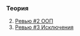 ### Теория
2. [Ревью #2 ООП](https://github.com/muromtsev/learning_java/blob/main/src/kata/review/review_2.md)
3. [Ревью #3 Исключения](https://github.com/muromtsev/learning_java/blob/main/src/kata/review/review_3.md)
